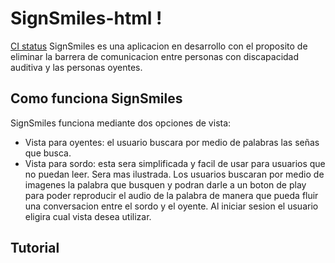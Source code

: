 # SignSmiles-html !
[CI status](https://i.imgur.com/9OeHzzVs.jpg)
SignSmiles es una aplicacion en desarrollo con el proposito de eliminar la barrera de comunicacion entre personas con discapacidad auditiva y las personas oyentes.

## Como funciona SignSmiles
 SignSmiles funciona mediante dos opciones de vista:
 * Vista para oyentes: el usuario buscara por medio de palabras las señas  que busca.
 * Vista para sordo: esta sera simplificada y facil de usar para usuarios que no puedan leer. Sera mas ilustrada. Los usuarios buscaran por medio de imagenes la palabra que busquen y podran darle a un boton de play para poder reproducir el audio de la palabra de manera que pueda fluir una conversacion entre el sordo y el oyente.
Al iniciar sesion el usuario eligira cual vista desea utilizar. 
 ## Tutorial


